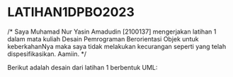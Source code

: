 # LATIHAN1DPBO2023

/* Saya Muhamad Nur Yasin Amadudin [2100137] mengerjakan
latihan 1
dalam mata kuliah Desain Pemrograman Berorientasi Objek
untuk keberkahanNya maka saya tidak melakukan
kecurangan seperti yang telah dispesifikasikan. Aamiin. */

Berikut adalah desain dari latihan 1 berbentuk UML:
